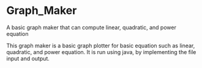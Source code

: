 # Graph_Maker
A basic graph maker that can compute linear, quadratic, and power equation

This graph maker is a basic graph plotter for basic equation such as linear, quadratic, and power equation. It is run using java, by implementing the file input and output.
